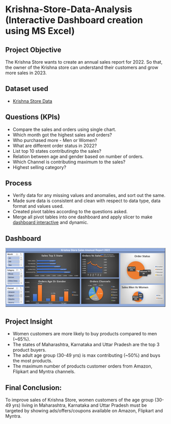 # Krishna-Store-Data-Analysis (Interactive Dashboard creation using MS Excel)

## **Project Objective**

The Krishna Store wants to create an annual sales report for 2022. So that, the owner of the Krishna store can understand their customers and grow more sales in 2023.

## **Dataset used**
- <a href="https://github.com/rahulbhesare/Krishna-Store-Data-Analysis/blob/main/Krishna%20Store%20Project%20And%20Dashboard.xlsx">Krishna Store Data</a>

## **Questions (KPIs)**

- Compare the sales and orders using single chart.
- Which month got the highest sales and orders?
- Who purchased more - Men or Women?
- What are different order status in 2022?
- List top 10 states contributingto the sales?
- Relation between age and gender based on number of orders.
- Which Channel is contributing maximum to the sales?
- Highest selling category?



## **Process**

- Verify data for any missing values and anomalies, and sort out the same.
- Made sure data is consistent and clean with respect to data type, data format and values used.
- Created pivot tables according to the questions asked.
- Merge all pivot tables into one dashboard and apply slicer to make <a href="https://github.com/rahulbhesare/Krishna-Store-Data-Analysis/blob/main/Krishna%20Store%20Dashboards.PNG">dashboard interactive</a> and dynamic.



## **Dashboard**

![Alt text of the image](https://github.com/rahulbhesare/Krishna-Store-Data-Analysis/blob/main/Krishna%20Store%20Dashboards.PNG)



## **Project Insight**

- Women customers are more likely to buy products compared to men (~65%).
- The states of Maharashtra, Karnataka and Uttar Pradesh are the top 3 product buyers.
- The adult age group (30-49 yrs) is max contributing (~50%) and buys the most products.
- The maximum number of products customer orders from Amazon, Flipkart and Myntra channels.



## **Final Conclusion:**

To improve sales of Krishna Store, women customers of the age group (30-49 yrs) living in Maharashtra, Karnataka and Uttar Pradesh must be targeted by showing ads/offers/coupons available on Amazon, Flipkart and Myntra.
